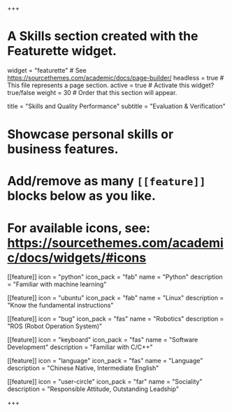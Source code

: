 +++
# A Skills section created with the Featurette widget.
widget = "featurette"  # See https://sourcethemes.com/academic/docs/page-builder/
headless = true  # This file represents a page section.
active = true  # Activate this widget? true/false
weight = 30  # Order that this section will appear.

title = "Skills and Quality Performance"
subtitle = "Evaluation & Verification"

# Showcase personal skills or business features.
# 
# Add/remove as many `[[feature]]` blocks below as you like.
# 
# For available icons, see: https://sourcethemes.com/academic/docs/widgets/#icons

[[feature]]
  icon = "python"
  icon_pack = "fab"
  name = "Python"
  description = "Familiar with machine learning"
  
[[feature]]
  icon = "ubuntu"
  icon_pack = "fab"
  name = "Linux"
  description = "Know the fundamental instructions"  
  
[[feature]]
  icon = "bug"
  icon_pack = "fas"
  name = "Robotics"
  description = "ROS (Robot Operation System)"
  
[[feature]]
  icon = "keyboard"
  icon_pack = "fas"
  name = "Software Development"
  description = "Familiar with C/C++"
  
 [[feature]]
  icon = "language"
  icon_pack = "fas"
  name = "Language"
  description = "Chinese Native, Intermediate English"
  
 [[feature]]
  icon = "user-circle"
  icon_pack = "far"
  name = "Sociality"
  description = "Responsible Attitude, Outstanding Leadship"
  
  

+++

